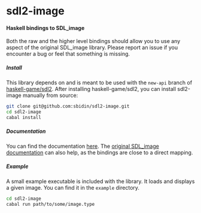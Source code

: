 # sdl2-image

#### Haskell bindings to SDL_image

Both the raw and the higher level bindings should allow you to use any aspect
of the original SDL_image library. Please report an issue if you encounter a
bug or feel that something is missing.

##### Install

This library depends on and is meant to be used with the `new-api` branch of
[haskell-game/sdl2](https://github.com/haskell-game/sdl2). After installing
haskell-game/sdl2, you can install sdl2-image manually from source:

```bash
git clone git@github.com:sbidin/sdl2-image.git
cd sdl2-image
cabal install
```

##### Documentation

You can find the documentation [here](https://bidin.eu/docs/sdl2-image). The
[original SDL_image documentation](http://www.libsdl.org/projects/SDL_image/docs/SDL_image.html)
can also help, as the bindings are close to a direct mapping.

##### Example

A small example executable is included with the library. It loads and displays
a given image. You can find it in the `example` directory.

```bash
cd sdl2-image
cabal run path/to/some/image.type
```
